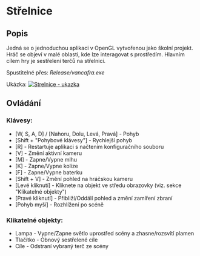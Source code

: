 # Střelnice

## Popis

Jedná se o jednoduchou aplikaci v OpenGL vytvořenou jako školní projekt.
Hráč se objeví v malé oblasti, kde lze interagovat s prostředím.
Hlavním cílem hry je sestřelení terčů na střelnici.

Spustitelné přes: *Release/vancafra.exe*

Ukázka: [![Strelnice - ukazka](https://img.youtube.com/vi/i2Y7R-5MPgM/hqdefault.jpg)](https://www.youtube.com/embed/i2Y7R-5MPgM)

## Ovládání

### Klávesy:
* [W, S, A, D] / [Nahoru, Dolu, Levá, Pravá] - Pohyb
* [Shift + "Pohybové klávesy"] - Rychlejší pohyb
* [R] - Restartuje aplikaci s načtením konfiguračního souboru
* [V] - Změní aktivní kameru
* [M] - Zapne/Vypne mlhu
* [K] - Zapne/Vypne kolize
* [F] - Zapne/Vypne baterku
* [Shift + V] - Změní pohled na hráčskou kameru
* [Levé kliknutí] - Kliknete na objekt ve středu obrazovky (viz. sekce "Klikatelné objekty")
* [Pravé kliknutí] - Přibliží/Oddálí pohled a změní zamíření zbraní
* [Pohyb myší] - Rozhlížení po scéně

### Klikatelné objekty:
* Lampa - Vypne/Zapne světlo uprostřed scény a zhasne/rozsvítí plamen
* Tlačítko - Obnový sestřelené cíle
* Cíle - Odstraní vybraný terč ze scény
